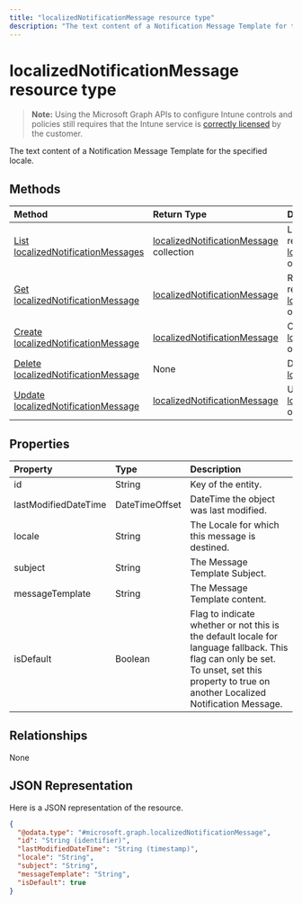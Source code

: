 ```yaml
---
title: "localizedNotificationMessage resource type"
description: "The text content of a Notification Message Template for the specified locale."
---
```


# localizedNotificationMessage resource type

> **Note:** Using the Microsoft Graph APIs to configure Intune controls and policies still requires that the Intune service is [correctly licensed](https://go.microsoft.com/fwlink/?linkid=839381) by the customer.

The text content of a Notification Message Template for the specified locale.
## Methods
|Method|Return Type|Description|
|:---|:---|:---|
|[List localizedNotificationMessages](../api/intune-notification-localizednotificationmessage-list.md)|[localizedNotificationMessage](../resources/intune-notification-localizednotificationmessage.md) collection|List properties and relationships of the [localizedNotificationMessage](../resources/intune-notification-localizednotificationmessage.md) objects.|
|[Get localizedNotificationMessage](../api/intune-notification-localizednotificationmessage-get.md)|[localizedNotificationMessage](../resources/intune-notification-localizednotificationmessage.md)|Read properties and relationships of the [localizedNotificationMessage](../resources/intune-notification-localizednotificationmessage.md) object.|
|[Create localizedNotificationMessage](../api/intune-notification-localizednotificationmessage-create.md)|[localizedNotificationMessage](../resources/intune-notification-localizednotificationmessage.md)|Create a new [localizedNotificationMessage](../resources/intune-notification-localizednotificationmessage.md) object.|
|[Delete localizedNotificationMessage](../api/intune-notification-localizednotificationmessage-delete.md)|None|Deletes a [localizedNotificationMessage](../resources/intune-notification-localizednotificationmessage.md).|
|[Update localizedNotificationMessage](../api/intune-notification-localizednotificationmessage-update.md)|[localizedNotificationMessage](../resources/intune-notification-localizednotificationmessage.md)|Update the properties of a [localizedNotificationMessage](../resources/intune-notification-localizednotificationmessage.md) object.|

## Properties
|Property|Type|Description|
|:---|:---|:---|
|id|String|Key of the entity.|
|lastModifiedDateTime|DateTimeOffset|DateTime the object was last modified.|
|locale|String|The Locale for which this message is destined.|
|subject|String|The Message Template Subject.|
|messageTemplate|String|The Message Template content.|
|isDefault|Boolean|Flag to indicate whether or not this is the default locale for language fallback. This flag can only be set. To unset, set this property to true on another Localized Notification Message.|

## Relationships
None
## JSON Representation
Here is a JSON representation of the resource.
<!-- {
  "blockType": "resource",
  "keyProperty": "id",
  "@odata.type": "microsoft.graph.localizedNotificationMessage"
}
-->
``` json
{
  "@odata.type": "#microsoft.graph.localizedNotificationMessage",
  "id": "String (identifier)",
  "lastModifiedDateTime": "String (timestamp)",
  "locale": "String",
  "subject": "String",
  "messageTemplate": "String",
  "isDefault": true
}
```



